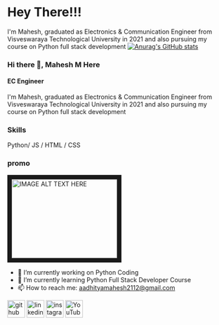 # Hey There!!!

I'm Mahesh, graduated as Electronics & Communication Engineer from Visveswaraya Technological University in 2021 and also pursuing my course on Python full stack development
[![Anurag's GitHub stats](https://github-readme-stats.vercel.app/api?username=Mahesh-M)](https://github.com/anuraghazra/github-readme-stats)
### Hi there 👋, Mahesh M Here
####  EC Engineer


I'm Mahesh, graduated as Electronics & Communication Engineer from Visveswaraya Technological University in 2021 and also pursuing my course on Python full stack development 

### Skills
Python/ JS / HTML / CSS

### promo
<a href="http://www.youtube.com/watch?feature=player_embedded&v=YOUTUBE_VIDEO_ID_HERE
" target="_blank"><img src="http://img.youtube.com/vi/youtu.be/w0DviFEjEHM/0.jpg" 
alt="IMAGE ALT TEXT HERE" width="240" height="180" border="10" /></a>

           
- 🔭 I’m currently working on Python Coding 
- 🌱 I’m currently learning Python Full Stack Developer Course 
- 📫 How to reach me: aadhityamahesh2112@gmail.com 


[<img src='https://cdn.jsdelivr.net/npm/simple-icons@3.0.1/icons/github.svg' alt='github' height='40'>](https://github.com/Mahesh-M2112)  [<img src='https://cdn.jsdelivr.net/npm/simple-icons@3.0.1/icons/linkedin.svg' alt='linkedin' height='40'>](https://www.linkedin.com/in/https://www.linkedin.com/in/mahesh-m-300204169/)  [<img src='https://cdn.jsdelivr.net/npm/simple-icons@3.0.1/icons/instagram.svg' alt='instagram' height='40'>](https://www.instagram.com/https://www.instagram.com/it_s__m_e___a_a_d_h_i//)  [<img src='https://cdn.jsdelivr.net/npm/simple-icons@3.0.1/icons/youtube.svg' alt='YouTube' height='40'>](https://www.youtube.com/channel/https://youtube.com/channel/UC43YdL-8JzmyEY1KCw3wv3g)  

